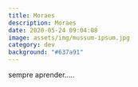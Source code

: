 ```yaml
---
title: Moraes
description: Moraes
date: 2020-05-24 09:04:08
image: assets/img/mussum-ipsum.jpg
category: dev
background: "#637a91"
---
```

sempre aprender.....